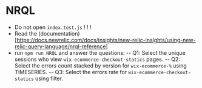 # NRQL
- Do not open `index.test.js` ! ! ! 
- Read the (documentation)[https://docs.newrelic.com/docs/insights/new-relic-insights/using-new-relic-query-language/nrql-reference]
- run `npm run NRQL` and answer the questions:
-- Q1: Select the unique sessions who view `wix-ecommerce-checkout-statics` pages.
-- Q2: Select the errors count stacked by version for `wix-ecommerce-%` using TIMESERIES.
-- Q3: Select the errors rate for `wix-ecommerce-checkout-statics` using filter.